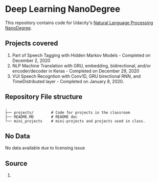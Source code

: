 # Deep Learning NanoDegree
This repository contains code for Udacity's [Natural Language Processing NanoDegree](https://www.udacity.com/course/natural-language-processing-nanodegree--nd892).

## Projects covered
1. Part of Speech Tagging with Hidden Markov Models - Completed on December 2, 2020
2. NLP Machine Translation with GRU, embedding, bidirectional, and/or encoder/decoder in Keras - Completed on December 29, 2020
3. VUI Speech Recogntion with Conv1D, GRU birectional RNN, and TimeDistributed layer - Completed on January 8, 2020. 

## Repository File structure
    .
    ├── projects/        # Code for projects in the classroom
    ├── README.MD        # README doc
    └── mini_projects    # mini-projects and projects used in class. 

## No Data
No data available due to licensing issue

## Source
1. 
